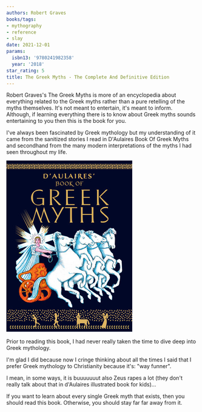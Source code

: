 ```yaml
---
authors: Robert Graves
books/tags:
- mythography
- reference
- slay
date: 2021-12-01
params:
  isbn13: '9780241982358'
  year: '2018'
star_rating: 5
title: The Greek Myths - The Complete And Definitive Edition
---
```


Robert Graves's The Greek Myths is more of an encyclopedia about everything
related to the Greek myths rather than a pure retelling of the myths themselves.
It's not meant to entertain, it's meant to inform. Although, if learning
everything there is to know about Greek myths sounds entertaining to you then
this is the book for you.

<!--more-->

I've always been fascinated by Greek mythology but my understanding of it came
from the sanitized stories I read in D'Aulaires Book Of Greek Myths and
secondhand from the many modern interpretations of the myths I had seen
throughout my life.

![](d_aulaires_book_of_greek_myths.jpg)

Prior to reading this book, I had never really taken the time to dive deep into
Greek mythology.

I'm glad I did because now I cringe thinking about all the times I said that I
prefer Greek mythology to Christianity because it's: "way funner".

I mean, in some ways, it is buuuuuuut also Zeus rapes a lot (they don't really
talk about that in d'Aulaires illustrated book for kids)...

If you want to learn about every single Greek myth that exists, then you should
read this book. Otherwise, you should stay far far away from it.